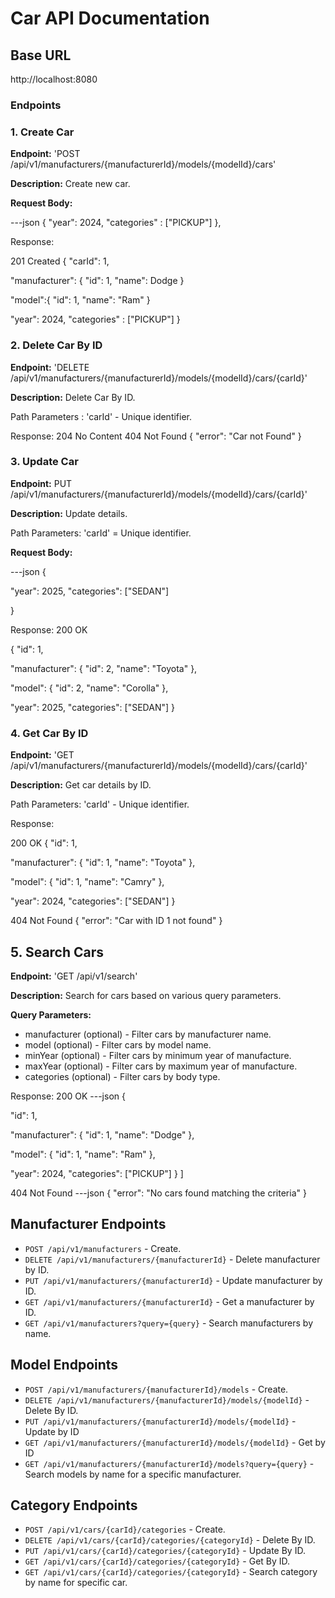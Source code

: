 # Car API Documentation

## Base URL

http://localhost:8080

### Endpoints

### 1. Create Car

**Endpoint:** 'POST /api/v1/manufacturers/{manufacturerId}/models/{modelId}/cars'

**Description:**
Create new car.

**Request Body:**

---json
{
"year": 2024,
"categories" : ["PICKUP"]
},

Response:

201 Created
{
"carId": 1,

"manufacturer": {
"id": 1,
"name": Dodge
}

"model":{
"id": 1,
"name": "Ram"
}

"year": 2024,
"categories" : ["PICKUP"]
}

### 2. Delete Car By ID

**Endpoint:** 'DELETE /api/v1/manufacturers/{manufacturerId}/models/{modelId}/cars/{carId}'

**Description:**
Delete Car By ID.

Path Parameters :
'carId' - Unique identifier.

Response:
204 No Content
404 Not Found
{
"error": "Car not Found"
}

### 3. Update Car

**Endpoint:** PUT /api/v1/manufacturers/{manufacturerId}/models/{modelId}/cars/{carId}'

**Description:**
Update details.

Path Parameters:
'carId' = Unique identifier.

**Request Body:**

---json
{

"year": 2025,
"categories": ["SEDAN"]

}

Response:
200 OK

{
"id": 1,

"manufacturer": {
"id": 2,
"name": "Toyota"
},

"model": {
"id": 2,
"name": "Corolla"
},

"year": 2025,
"categories": ["SEDAN"]
}

### 4. Get Car By ID

**Endpoint:** 'GET /api/v1/manufacturers/{manufacturerId}/models/{modelId}/cars/{carId}'

**Description:**
Get car details by ID.

Path Parameters:
'carId' - Unique identifier.

Response:

200 OK
{
"id": 1,

"manufacturer": {
"id": 1,
"name": "Toyota"
},

"model": {
"id": 1,
"name": "Camry"
},

"year": 2024,
"categories": ["SEDAN"]
}

404 Not Found
{
"error": "Car with ID 1 not found"
}

## 5. Search Cars

**Endpoint:** 'GET /api/v1/search'

**Description:**
Search for cars based on various query parameters.

**Query Parameters:**

- manufacturer (optional) - Filter cars by manufacturer name.
- model (optional) - Filter cars by model name.
- minYear (optional) - Filter cars by minimum year of manufacture.
- maxYear (optional) - Filter cars by maximum year of manufacture.
- categories (optional) - Filter cars by body type.

Response:
200 OK
---json
{

"id": 1,

"manufacturer": {
"id": 1,
"name": "Dodge"
},

"model": {
"id": 1,
"name": "Ram"
},

"year": 2024,
"categories": ["PICKUP"]
}
]

404 Not Found
---json
{
"error": "No cars found matching the criteria"
}

## Manufacturer Endpoints

- `POST /api/v1/manufacturers` - Create.
- `DELETE /api/v1/manufacturers/{manufacturerId}` - Delete manufacturer by ID.
- `PUT /api/v1/manufacturers/{manufacturerId}` - Update manufacturer by ID.
- `GET /api/v1/manufacturers/{manufacturerId}` - Get a manufacturer by ID.
- `GET /api/v1/manufacturers?query={query}` - Search manufacturers by name.

## Model Endpoints

- `POST /api/v1/manufacturers/{manufacturerId}/models` - Create.
- `DELETE /api/v1/manufacturers/{manufacturerId}/models/{modelId}` - Delete By ID.
- `PUT /api/v1/manufacturers/{manufacturerId}/models/{modelId}` - Update by ID
- `GET /api/v1/manufacturers/{manufacturerId}/models/{modelId}` - Get by ID
- `GET /api/v1/manufacturers/{manufacturerId}/models?query={query}` - Search models by name for a specific manufacturer.

## Category Endpoints

- `POST /api/v1/cars/{carId}/categories` - Create.
- `DELETE /api/v1/cars/{carId}/categories/{categoryId}` - Delete By ID.
- `PUT /api/v1/cars/{carId}/categories/{categoryId}` - Update By ID.
- `GET /api/v1/cars/{carId}/categories/{categoryId}` - Get By ID.
- `GET /api/v1/cars/{carId}/categories/{categoryId}` - Search category by name for specific car.

